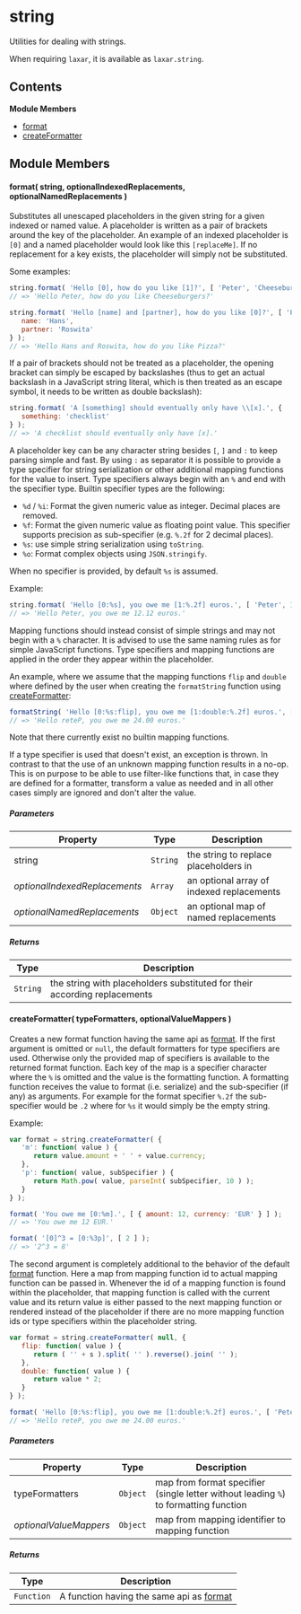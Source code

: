 
# string

Utilities for dealing with strings.

When requiring `laxar`, it is available as `laxar.string`.

## Contents

**Module Members**
- [format](#format)
- [createFormatter](#createFormatter)

## Module Members
#### <a name="format"></a>format( string, optionalIndexedReplacements, optionalNamedReplacements )
Substitutes all unescaped placeholders in the given string for a given indexed or named value.
A placeholder is written as a pair of brackets around the key of the placeholder. An example of an
indexed placeholder is `[0]` and a named placeholder would look like this `[replaceMe]`. If no
replacement for a key exists, the placeholder will simply not be substituted.

Some examples:
```javascript
string.format( 'Hello [0], how do you like [1]?', [ 'Peter', 'Cheeseburgers' ] );
// => 'Hello Peter, how do you like Cheeseburgers?'
```
```javascript
string.format( 'Hello [name] and [partner], how do you like [0]?', [ 'Pizza' ], {
   name: 'Hans',
   partner: 'Roswita'
} );
// => 'Hello Hans and Roswita, how do you like Pizza?'
```
If a pair of brackets should not be treated as a placeholder, the opening bracket can simply be escaped
by backslashes (thus to get an actual backslash in a JavaScript string literal, which is then treated as
an escape symbol, it needs to be written as double backslash):
```javascript
string.format( 'A [something] should eventually only have \\[x].', {
   something: 'checklist'
} );
// => 'A checklist should eventually only have [x].'
```
A placeholder key can be any character string besides `[`, `]` and `:` to keep parsing simple and fast.
By using `:` as separator it is possible to provide a type specifier for string serialization or other
additional mapping functions for the value to insert. Type specifiers always begin with an `%` and end
with the specifier type. Builtin specifier types are the following:

- `%d` / `%i`: Format the given numeric value as integer. Decimal places are removed.
- `%f`: Format the given numeric value as floating point value. This specifier supports precision as
  sub-specifier (e.g. `%.2f` for 2 decimal places).
- `%s`: use simple string serialization using `toString`.
- `%o`: Format complex objects using `JSON.stringify`.

When no specifier is provided, by default `%s` is assumed.

Example:
```javascript
string.format( 'Hello [0:%s], you owe me [1:%.2f] euros.', [ 'Peter', 12.1243 ] );
// => 'Hello Peter, you owe me 12.12 euros.'
```

Mapping functions should instead consist of simple strings and may not begin with a `%` character. It is
advised to use the same naming rules as for simple JavaScript functions. Type specifiers and mapping
functions are applied in the order they appear within the placeholder.

An example, where we assume that the mapping functions `flip` and `double` where defined by the user
when creating the `formatString` function using [createFormatter](#createFormatter):
```javascript
formatString( 'Hello [0:%s:flip], you owe me [1:double:%.2f] euros.', [ 'Peter', 12 ] );
// => 'Hello reteP, you owe me 24.00 euros.'
```

Note that there currently exist no builtin mapping functions.

If a type specifier is used that doesn't exist, an exception is thrown. In contrast to that the use of
an unknown mapping function results in a no-op. This is on purpose to be able to use filter-like
functions that, in case they are defined for a formatter, transform a value as needed and in all other
cases simply are ignored and don't alter the value.

##### Parameters
| Property | Type | Description |
| -------- | ---- | ----------- |
| string | `String` |  the string to replace placeholders in |
| _optionalIndexedReplacements_ | `Array` |  an optional array of indexed replacements |
| _optionalNamedReplacements_ | `Object` |  an optional map of named replacements |

##### Returns
| Type | Description |
| ---- | ----------- |
| `String` |  the string with placeholders substituted for their according replacements |

#### <a name="createFormatter"></a>createFormatter( typeFormatters, optionalValueMappers )
Creates a new format function having the same api as [format](#format). If the first argument is
omitted or `null`, the default formatters for type specifiers are used. Otherwise only the provided map
of specifiers is available to the returned format function. Each key of the map is a specifier character
where the `%` is omitted and the value is the formatting function. A formatting function receives the
value to format (i.e. serialize) and the sub-specifier (if any) as arguments. For example for the format
specifier `%.2f` the sub-specifier would be `.2` where for `%s` it would simply be the empty string.

Example:
```javascript
var format = string.createFormatter( {
   'm': function( value ) {
      return value.amount + ' ' + value.currency;
   },
   'p': function( value, subSpecifier ) {
      return Math.pow( value, parseInt( subSpecifier, 10 ) );
   }
} );

format( 'You owe me [0:%m].', [ { amount: 12, currency: 'EUR' } ] );
// => 'You owe me 12 EUR.'

format( '[0]^3 = [0:%3p]', [ 2 ] );
// => '2^3 = 8'
```

The second argument is completely additional to the behavior of the default [format](#format)
function. Here a map from mapping function id to actual mapping function can be passed in. Whenever the
id of a mapping function is found within the placeholder, that mapping function is called with the
current value and its return value is either passed to the next mapping function or rendered
instead of the placeholder if there are no more mapping function ids or type specifiers within the
placeholder string.

```javascript
var format = string.createFormatter( null, {
   flip: function( value ) {
      return ( '' + s ).split( '' ).reverse().join( '' );
   },
   double: function( value ) {
      return value * 2;
   }
} );

format( 'Hello [0:%s:flip], you owe me [1:double:%.2f] euros.', [ 'Peter', 12 ] );
// => 'Hello reteP, you owe me 24.00 euros.'
```

##### Parameters
| Property | Type | Description |
| -------- | ---- | ----------- |
| typeFormatters | `Object` |  map from format specifier (single letter without leading `%`) to formatting function |
| _optionalValueMappers_ | `Object` |  map from mapping identifier to mapping function |

##### Returns
| Type | Description |
| ---- | ----------- |
| `Function` |  A function having the same api as [format](#format) |

